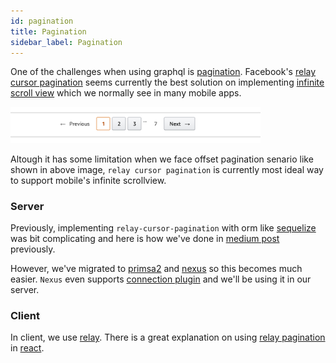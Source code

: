 ```yaml
---
id: pagination
title: Pagination
sidebar_label: Pagination
---
```


One of the challenges when using graphql is [pagination](https://graphql.org/learn/pagination). Facebook's [relay cursor pagination](https://relay.dev/graphql/connections.htm) seems currently the best solution on implementing [infinite scroll view](https://github.com/pronebird/UIScrollView-InfiniteScroll) which we normally see in many mobile apps.

<img src="images/offset-pagination.png" width="400"/>

Altough it has some limitation when we face offset pagination senario like shown in above image, `relay cursor pagination` is currently most ideal way to support mobile's infinite scrollview.

### Server

Previously, implementing `relay-cursor-pagination` with orm like [sequelize](https://sequelize.org) was bit complicating and here is how we've done in [medium post](https://medium.com/graphql-seoul/graphql-pagination-%EA%B5%AC%ED%98%84%ED%95%98%EA%B8%B0-relays-cursor-based-connection-pattern-72ab0daceed4) previously.

However, we've migrated to [primsa2](prisma.io) and [nexus](https://www.nexusjs.org) so this becomes much easier. `Nexus` even supports [connection plugin](https://nexusjs.org/components-standalone/schema/plugins/connection#connection-plugin) and we'll be using it in our server.

### Client

In client, we use [relay](https://relay.dev). There is a great explanation on using [relay pagination](https://www.howtographql.com/react-relay/8-pagination) in [react](https://reactjs.org).
